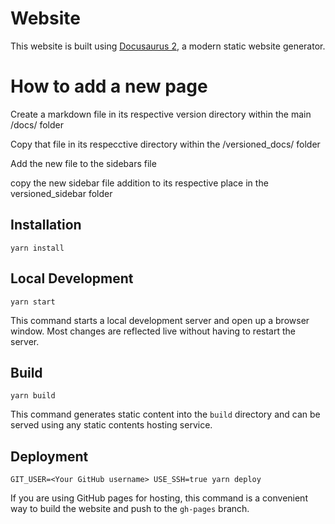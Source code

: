 # Website

This website is built using [Docusaurus 2](https://v2.docusaurus.io/), a modern static website generator.

# How to add a new page

Create a markdown file in its respective version directory within the main /docs/ folder

Copy that file in its respecctive directory within the /versioned_docs/ folder

Add the new file to the sidebars file

copy the new sidebar file addition to its respective place in the versioned_sidebar folder

## Installation

```console
yarn install
```

## Local Development

```console
yarn start
```

This command starts a local development server and open up a browser window. Most changes are reflected live without having to restart the server.

## Build

```console
yarn build
```

This command generates static content into the `build` directory and can be served using any static contents hosting service.

## Deployment

```console
GIT_USER=<Your GitHub username> USE_SSH=true yarn deploy
```

If you are using GitHub pages for hosting, this command is a convenient way to build the website and push to the `gh-pages` branch.
